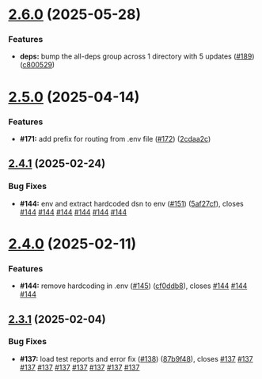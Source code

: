 # [2.6.0](https://github.com/VilnaCRM-Org/user-service/compare/v2.5.0...v2.6.0) (2025-05-28)


### Features

* **deps:** bump the all-deps group across 1 directory with 5 updates ([#189](https://github.com/VilnaCRM-Org/user-service/issues/189)) ([c800529](https://github.com/VilnaCRM-Org/user-service/commit/c80052918cfbd1404ee77b0ef84d1dc4a3c96b97))



# [2.5.0](https://github.com/VilnaCRM-Org/user-service/compare/v2.4.1...v2.5.0) (2025-04-14)


### Features

* **#171:** add prefix for routing from .env file ([#172](https://github.com/VilnaCRM-Org/user-service/issues/172)) ([2cdaa2c](https://github.com/VilnaCRM-Org/user-service/commit/2cdaa2c31ddeb9a54a3e1998a50d0058916a4d04))



## [2.4.1](https://github.com/VilnaCRM-Org/user-service/compare/v2.4.0...v2.4.1) (2025-02-24)


### Bug Fixes

* **#144:** env and extract hardcoded dsn to env ([#151](https://github.com/VilnaCRM-Org/user-service/issues/151)) ([5af27cf](https://github.com/VilnaCRM-Org/user-service/commit/5af27cfec314106bafa2b5c4652267289f8f1486)), closes [#144](https://github.com/VilnaCRM-Org/user-service/issues/144) [#144](https://github.com/VilnaCRM-Org/user-service/issues/144) [#144](https://github.com/VilnaCRM-Org/user-service/issues/144) [#144](https://github.com/VilnaCRM-Org/user-service/issues/144) [#144](https://github.com/VilnaCRM-Org/user-service/issues/144) [#144](https://github.com/VilnaCRM-Org/user-service/issues/144)



# [2.4.0](https://github.com/VilnaCRM-Org/user-service/compare/v2.3.1...v2.4.0) (2025-02-11)


### Features

* **#144:** remove hardcoding in .env ([#145](https://github.com/VilnaCRM-Org/user-service/issues/145)) ([cf0ddb8](https://github.com/VilnaCRM-Org/user-service/commit/cf0ddb83c9794387d1c2dedcf6e56529931dd5a9)), closes [#144](https://github.com/VilnaCRM-Org/user-service/issues/144) [#144](https://github.com/VilnaCRM-Org/user-service/issues/144) [#144](https://github.com/VilnaCRM-Org/user-service/issues/144)



## [2.3.1](https://github.com/VilnaCRM-Org/user-service/compare/v2.3.0...v2.3.1) (2025-02-04)


### Bug Fixes

* **#137:** load test reports and error fix ([#138](https://github.com/VilnaCRM-Org/user-service/issues/138)) ([87b9f48](https://github.com/VilnaCRM-Org/user-service/commit/87b9f48b482bb824e7ea8d9592b34a02b04d66e7)), closes [#137](https://github.com/VilnaCRM-Org/user-service/issues/137) [#137](https://github.com/VilnaCRM-Org/user-service/issues/137) [#137](https://github.com/VilnaCRM-Org/user-service/issues/137) [#137](https://github.com/VilnaCRM-Org/user-service/issues/137) [#137](https://github.com/VilnaCRM-Org/user-service/issues/137) [#137](https://github.com/VilnaCRM-Org/user-service/issues/137) [#137](https://github.com/VilnaCRM-Org/user-service/issues/137) [#137](https://github.com/VilnaCRM-Org/user-service/issues/137) [#137](https://github.com/VilnaCRM-Org/user-service/issues/137)



